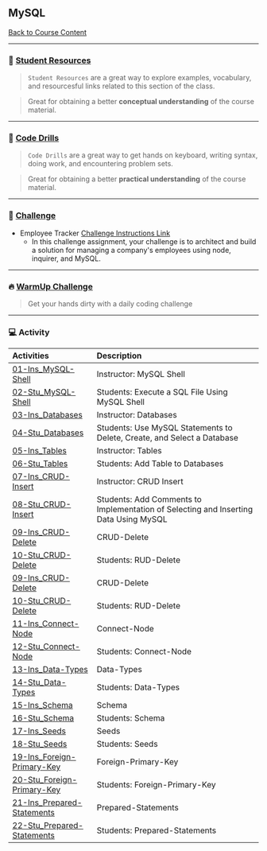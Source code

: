 ## MySQL
[Back to Course Content](../../README.md)

-----
### :book: **[Student Resources](student-resources/README.md)**

> `Student Resources` are a great way to explore examples, vocabulary, and resourcesful links related to this section of the class.

> Great for obtaining a better **conceptual understanding** of the course material. 

------
### :dart: **[Code Drills](code-drills/README.md)**

> `Code Drills` are a great way to get hands on keyboard, writing syntax, doing work, and encountering problem sets. 

> Great for obtaining a better **practical understanding** of the course material. 

-----
### :pencil: **[Challenge](challenge/README.md)**

-  Employee Tracker
[Challenge Instructions Link](challenge/README.md)
    * In this challenge assignment, your challenge is to architect and build a solution for managing a company's employees using node, inquirer, and MySQL.


-----

### :fire: **[WarmUp Challenge](warm-up-challenge)**

> Get your hands dirty with a daily coding challenge

-----


### :computer: Activity

|  Activities |  Description |
|:--	|:-- |
|[01-Ins_MySQL-Shell](activities/01-Ins_MySQL-Shell)|Instructor: MySQL Shell|
|[02-Stu_MySQL-Shell](activities/02-Stu_MySQL-Shell)|Students: Execute a SQL File Using MySQL Shell|
|[03-Ins_Databases](activities/03-Ins_Databases)|Instructor: Databases|
|[04-Stu_Databases](activities/04-Stu_Databases)|Students: Use MySQL Statements to Delete, Create, and Select a Database|
|[05-Ins_Tables](activities/05-Ins_Tables)|Instructor: Tables|
|[06-Stu_Tables](activities/06-Stu_Tables)|Students: Add Table to Databases|
|[07-Ins_CRUD-Insert](activities/07-Ins_CRUD-Insert)|Instructor: CRUD Insert|
|[08-Stu_CRUD-Insert](activities/08-Stu_CRUD-Insert)|Students: Add Comments to Implementation of Selecting and Inserting Data Using MySQL|
|[09-Ins_CRUD-Delete](activities/09-Ins_CRUD-Delete)|CRUD-Delete|
|[10-Stu_CRUD-Delete](activities/10-Stu_CRUD-Delete)|Students: RUD-Delete|
|[09-Ins_CRUD-Delete](activities/09-Ins_CRUD-Delete)|CRUD-Delete|
|[10-Stu_CRUD-Delete](activities/10-Stu_CRUD-Delete)|Students: RUD-Delete|
|[11-Ins_Connect-Node](activities/11-Ins_Connect-Node)|Connect-Node|
|[12-Stu_Connect-Node](activities/12-Stu_Connect-Node)|Students: Connect-Node|
|[13-Ins_Data-Types](activities/13-Ins_Data-Types)|Data-Types|
|[14-Stu_Data-Types](activities/14-Stu_Data-Types)|Students: Data-Types|
|[15-Ins_Schema](activities/15-Ins_Schema)|Schema|
|[16-Stu_Schema](activities/16-Stu_Schema)|Students: Schema|
|[17-Ins_Seeds](activities/17-Ins_Seeds)|Seeds|
|[18-Stu_Seeds](activities/18-Stu_Seeds)|Students: Seeds|
|[19-Ins_Foreign-Primary-Key](activities/19-Ins_Foreign-Primary-Key)|Foreign-Primary-Key|
|[20-Stu_Foreign-Primary-Key](activities/20-Stu_Foreign-Primary-Key)|Students: Foreign-Primary-Key|
|[21-Ins_Prepared-Statements](activities/21-Ins_Prepared-Statements)|Prepared-Statements|
|[22-Stu_Prepared-Statements](activities/22-Stu_Prepared-Statements)|Students: Prepared-Statements|


